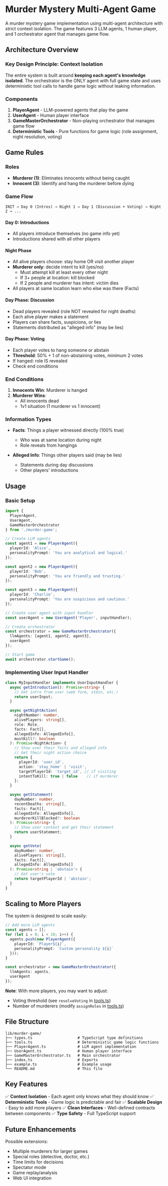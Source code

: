 # Murder Mystery Multi-Agent Game

A murder mystery game implementation using multi-agent architecture with strict context isolation. The game features 3 LLM agents, 1 human player, and 1 orchestrator agent that manages game flow.

## Architecture Overview

### Key Design Principle: Context Isolation

The entire system is built around **keeping each agent's knowledge isolated**. The orchestrator is the ONLY agent with full game state and uses deterministic tool calls to handle game logic without leaking information.

### Components

1. **PlayerAgent** - LLM-powered agents that play the game
2. **UserAgent** - Human player interface
3. **GameMasterOrchestrator** - Non-playing orchestrator that manages game flow
4. **Deterministic Tools** - Pure functions for game logic (role assignment, night resolution, voting)

## Game Rules

### Roles
- **Murderer (1)**: Eliminates innocents without being caught
- **Innocent (3)**: Identify and hang the murderer before dying

### Game Flow

```
INIT → Day 0 (Intros) → Night 1 → Day 1 (Discussion + Voting) → Night 2 → ...
```

#### Day 0: Introductions
- All players introduce themselves (no game info yet)
- Introductions shared with all other players

#### Night Phase
- All alive players choose: stay home OR visit another player
- **Murderer only**: decide intent to kill (yes/no)
  - Must attempt kill at least every other night
  - If 3+ people at location: kill blocked
  - If 2 people and murderer has intent: victim dies
- All players at same location learn who else was there (Facts)

#### Day Phase: Discussion
- Dead players revealed (role NOT revealed for night deaths)
- Each alive player makes a statement
- Players can share facts, suspicions, or lies
- Statements distributed as "alleged info" (may be lies)

#### Day Phase: Voting
- Each player votes to hang someone or abstain
- **Threshold**: 50% + 1 of non-abstaining votes, minimum 2 votes
- If hanged: role IS revealed
- Check end conditions

### End Conditions

1. **Innocents Win**: Murderer is hanged
2. **Murderer Wins**:
   - All innocents dead
   - 1v1 situation (1 murderer vs 1 innocent)

### Information Types

- **Facts**: Things a player witnessed directly (100% true)
  - Who was at same location during night
  - Role reveals from hangings

- **Alleged Info**: Things other players said (may be lies)
  - Statements during day discussions
  - Other players' introductions

## Usage

### Basic Setup

```typescript
import {
  PlayerAgent,
  UserAgent,
  GameMasterOrchestrator
} from './murder-game';

// Create LLM agents
const agent1 = new PlayerAgent({
  playerId: 'Alice',
  personalityPrompt: 'You are analytical and logical.'
});

const agent2 = new PlayerAgent({
  playerId: 'Bob',
  personalityPrompt: 'You are friendly and trusting.'
});

const agent3 = new PlayerAgent({
  playerId: 'Charlie',
  personalityPrompt: 'You are suspicious and cautious.'
});

// Create user agent with input handler
const userAgent = new UserAgent('Player', inputHandler);

// Create orchestrator
const orchestrator = new GameMasterOrchestrator({
  llmAgents: [agent1, agent2, agent3],
  userAgent
});

// Start game
await orchestrator.startGame();
```

### Implementing User Input Handler

```typescript
class MyInputHandler implements UserInputHandler {
  async getIntroduction(): Promise<string> {
    // Get intro from user (web form, stdin, etc.)
    return userInput;
  }

  async getNightAction(
    nightNumber: number,
    alivePlayers: string[],
    role: Role,
    facts: Fact[],
    allegedInfo: AllegedInfo[],
    mustKill?: boolean
  ): Promise<NightAction> {
    // Show user their facts and alleged info
    // Get their night action choice
    return {
      playerId: 'user_id',
      action: 'stay_home' | 'visit',
      targetPlayerId: 'target_id', // if visiting
      intentToKill: true | false    // if murderer
    };
  }

  async getStatement(
    dayNumber: number,
    recentDeaths: string[],
    facts: Fact[],
    allegedInfo: AllegedInfo[],
    murdererKillBlocked?: boolean
  ): Promise<string> {
    // Show user context and get their statement
    return userStatement;
  }

  async getVote(
    dayNumber: number,
    alivePlayers: string[],
    facts: Fact[],
    allegedInfo: AllegedInfo[]
  ): Promise<string | 'abstain'> {
    // Get user's vote
    return targetPlayerId | 'abstain';
  }
}
```

## Scaling to More Players

The system is designed to scale easily:

```typescript
// Add more LLM agents
const agents = [];
for (let i = 0; i < 10; i++) {
  agents.push(new PlayerAgent({
    playerId: `Player${i}`,
    personalityPrompt: `Custom personality ${i}`
  }));
}

const orchestrator = new GameMasterOrchestrator({
  llmAgents: agents,
  userAgent
});
```

**Note**: With more players, you may want to adjust:
- Voting threshold (see `resolveVoting` in [tools.ts](tools.ts))
- Number of murderers (modify `assignRoles` in [tools.ts](tools.ts))

## File Structure

```
lib/murder-game/
├── types.ts                    # TypeScript type definitions
├── tools.ts                    # Deterministic game logic functions
├── PlayerAgent.ts              # LLM agent implementation
├── UserAgent.ts                # Human player interface
├── GameMasterOrchestrator.ts   # Main orchestrator
├── index.ts                    # Exports
├── example.ts                  # Example usage
└── README.md                   # This file
```

## Key Features

✅ **Context Isolation** - Each agent only knows what they should know
✅ **Deterministic Tools** - Game logic is predictable and fair
✅ **Scalable Design** - Easy to add more players
✅ **Clean Interfaces** - Well-defined contracts between components
✅ **Type Safety** - Full TypeScript support

## Future Enhancements

Possible extensions:
- Multiple murderers for larger games
- Special roles (detective, doctor, etc.)
- Time limits for decisions
- Spectator mode
- Game replay/analysis
- Web UI integration
